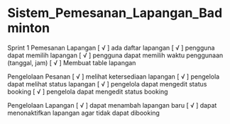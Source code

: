 # Sistem_Pemesanan_Lapangan_Badminton
Sprint 1
  Pemesanan Lapangan  [  √  ] ada daftar lapangan
                      [  √  ] pengguna dapat memilih lapangan
                      [  √  ] pengguna dapat memilih waktu penggunaan (tanggal, jam)
                      [  √  ] Membuat table lapangan

  Pengelolaan Pesanan [  √  ] melihat ketersediaan lapangan
                      [  √  ] pengelola dapat melihat status lapangan
                      [  √  ] pengelola dapat mengedit status booking
                      [  √  ] pengelola dapat mengedit status booking

Pengelolaan Lapangan  [  √  ] dapat menambah lapangan baru
                      [  √  ] dapat menonaktifkan lapangan agar tidak dapat dibooking
